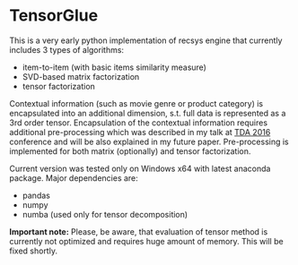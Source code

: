 # TensorGlue
This is a very early python implementation of recsys engine that currently includes 3 types of algorithms:
* item-to-item (with basic items similarity measure)
* SVD-based matrix factorization
* tensor factorization

Contextual information (such as movie genre or product category) is encapsulated into an additional dimension, s.t. full data is represented as a 3rd order tensor. Encapsulation of the contextual information requires additional pre-processing which was described in my talk at [TDA 2016](http://www.esat.kuleuven.be/stadius/TDA2016/index.php) conference and will be also explained in my future paper.
Pre-processing is implemented for both matrix (optionally) and tensor factorization.

Current version was tested only on Windows x64 with latest anaconda package. Major dependencies are:
* pandas
* numpy
* numba (used only for tensor decomposition)

**Important note:** Please, be aware, that evaluation of tensor method is currently not optimized and requires huge amount of memory. This will be fixed shortly.
